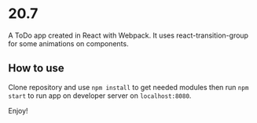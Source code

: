 # 20.7

A ToDo app created in React with Webpack. It uses react-transition-group for some animations on components.

## How to use 

Clone repository and use `npm install` to get needed modules then run `npm start` to run app on developer server on `localhost:8080`.

Enjoy!
